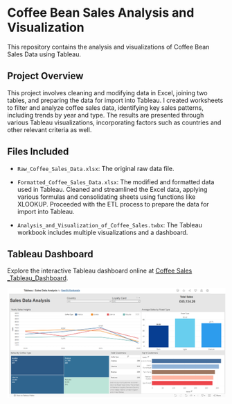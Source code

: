 # Coffee Bean Sales Analysis and Visualization

This repository contains the analysis and visualizations of Coffee Bean Sales Data using Tableau.

## Project Overview

This project involves cleaning and modifying data in Excel, joining two tables, and preparing the data for import into Tableau. I created worksheets to filter and analyze coffee sales data, identifying key sales patterns, including trends by year and type. The results are presented through various Tableau visualizations, incorporating factors such as countries and other relevant criteria as well.

## Files Included

- `Raw_Coffee_Sales_Data.xlsx`: The original raw data file.
  
- `Formatted_Coffee_Sales_Data.xlsx`: The modified and formatted data used in Tableau. Cleaned and streamlined the Excel data, applying various formulas and consolidating sheets using functions like XLOOKUP. Proceeded with the ETL process to prepare the data for import into Tableau.

- `Analysis_and_Visualization_of_Coffee_Sales.twbx`: The Tableau workbook includes multiple visualizations and a dashboard.
  

## Tableau Dashboard

Explore the interactive Tableau dashboard online at [Coffee Sales _Tableau_Dashboard](https://public.tableau.com/app/profile/keerthi.kankanala/viz/TableauSalesDataAnalysis_17226254164510/Dashboard3?publish=yes).


[![Tableau_Dashboard](Tableau_Dashboard.png)](Tableau_Dashboard.png)
